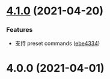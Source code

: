 # [4.1.0](https://github.com/imcuttle/lerna-cli/compare/v4.0.0...v4.1.0) (2021-04-20)

### Features

- 支持 preset commands ([ebe4334](https://github.com/imcuttle/lerna-cli/commit/ebe43348fa32f4e6aa0a40500f5b1f9453627c24))

# 4.0.0 (2021-04-01)
